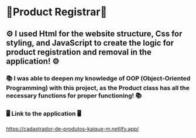 # 🚀Product Registrar🚀

## ⚙️ I used Html for the website structure, Css for styling, and JavaScript to create the logic for product registration and removal in the application! ⚙️

### 📚 I was able to deepen my knowledge of OOP (Object-Oriented Programming) with this project, as the Product class has all the necessary functions for proper functioning! 📚

### 🖥️ Link to the application 🖥️
https://cadastrador-de-produtos-kaique-m.netlify.app/
